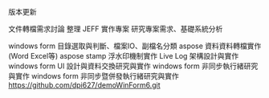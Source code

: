 版本更新

文件轉檔需求討論
整理 JEFF 實作專案
研究專案需求、基礎系統分析

windows form 目錄選取與判斷、檔案IO、副檔名分類
aspose 資料資料轉檔實作 (Word Excel等)
aspose stamp 浮水印機制實作
Live Log 架構設計與實作
windows form UI 設計與資料交換研究與實作
windows form 非同步執行緒研究與實作
windows form 非同步暨併發執行緒研究與實作
https://github.com/dpi627/demoWinForm6.git